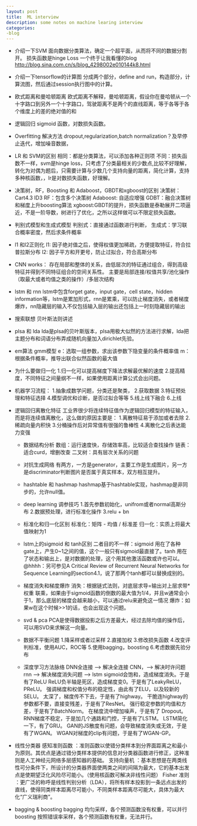```yaml
---
layout: post
title:  ML interview
description: some notes on machine learing interview
categories:
-blog
---
```


* 介绍一下SVM
  面向数据分类算法，确定一个超平面，从而将不同的数据分割开。 损失函数是hinge Loss
  一个终于让我看懂的blog http://blog.sina.com.cn/s/blog_4298002e010144k8.html

* 介绍一下tensorflow的计算图
  分成两个部分，define and run，构造部分，计算流图，然后通过session执行图中的计算。

* 欧式距离和曼哈顿距离
  欧式距离不解释，曼哈顿距离，假设你在曼哈顿从一个十字路口到另外一个十字路口，驾驶距离不是两个的直线距离，等于各等于各个维度上的差的绝对值的和

* 逻辑回归
  sigmoid 函数，对数损失函数。

* Overfitting
  解决方法 dropout,regularization,batch normalization？及早停止迭代，增加噪音数据，

* LR 和 SVM的区别
  相同：都是分类算法，可以添加各种正则项
  不同：损失函数不一样，svm是hinge loss，只考虑了分类最相关的少数点,比较不好理解，转化为对偶为题后，只需要计算与少数几个支持向量的距离，简化计算，支持多种核函数，，lr是对数损失函数，好理解。

* 决策树，RF，Boosting 和 Adaboost，GBDT和xgboost的区别
  决策树：Cart4.3 ID3
  RF：包含多个决策树
  Adaboost: 自适应增强
  GDBT：融合决策树和梯度上升boosting算法
  xgboost:GBDT的提升，损失函数是泰勒展开二项逼近，不是一阶导数，树进行了优化，之所以这样做可以不限定损失函数。

* 判别式模型和生成式模型
  判别式：直接通过函数进行判断，
  生成式：学习联合概率密度，然后求条件概率

* l1 和l2正则化
  l1: 因子绝对值之后，使得权值更加稀疏，方便提取特征，符合拉普拉斯分布
  l2: 因子平方和开更号，防止过拟合，符合高斯分布

* CNN works：
  存在局部和整体的关系，由低层次的特征通过组合，得到高级特征并得到不同特征组合的空间关系性。
  主要是局部连接/权值共享/池化操作（取最大或者均值之类的操作）/多层次结构

* lstm 和 rnn
  lstm中包含forget gate，input gate，cell state，hidden information等，lstm是累加形式，rnn是累乘，可以防止梯度消失，或者梯度爆炸，nn隐藏层的输入不仅包括输入层的输出还包括上一时刻隐藏层的输出

* 搜索联想 贝叶斯法则讲述

* plsa 和 lda
  lda是plsa的贝叶斯版本，plsa用极大似然的方法进行求解，lda把主题分布和词语分布弄成随机向量加入dirichlet先验。

* em算法 gmm模型
  e：选取一组参数，求出该参数下隐变量的条件概率值
  m：根据条件概率，推导出联合似然函数的最大值

* 为什么要做归一化
  1.归一化可以提高梯度下降法求解最优解的速度
  2.提高精度，不同特征之间量纲不一样，如果使用距离计算公式会出问题。

* 机器学习流程：
  1.抽象成数学问题，分类还是聚类，
  2.获取数据
  3.特征预处理和特征选择
  4.模型调优和诊断，是否过拟合等等
  5.线上线下融合
  6.上线

* 逻辑回归离散化特征
  工业界很少将连续特征值作为逻辑回归模型的特征输入，而是将连续值离散化，这么做的原因主要是：
  1.离散特征易于添加或者去除
  2.稀疏向量内积快
  3.分桶操作后对异常值有很强的鲁棒性
  4.离散化之后表达能力变强

  * 数据结构分析
  数组：运行速度快，存储效率高，比较适合查找操作
  链表：适合curd，增删改查
  二叉树：具有层次关系的问题

  * 对抗生成网络
  有两方，一方是generator，主要工作是生成图片，另一方是discriminator判断图片是否属于真实样本，双方相互提升。

  * hashtable 和 hashmap
  hashmap基于hashtable实现，hashmap是非同步的，允许null值。


  * deep learning 调参技巧
  1.首先参数初始化，unifrom或者normal高斯分布
  2.数据预处理，进行标准化操作
  3.relu + bn

  * 标准化和归一化区别
  标准化：矩阵 - 均值 / 标准差
  归一化：实质上将最大值映射为1

  * lstm上的sigmoid 和 tanh区别
  二者目的不一样：sigmoid 用在了各种gate上，产生0~1之间的值，这个一般只有sigmoid最直接了。tanh 用在了状态和输出上，是对数据的处理，这个用其他激活函数或许也可以。  @hhhh：另可参见A Critical Review of Recurrent Neural Networks for Sequence Learning的section4.1，说了那两个tanh都可以替换成别的。


  * 梯度消失和梯度爆炸
  消失：根据链式法则，对底层求导=输出对上层求带*权重 联乘，如果由于sigmoid函数的倒数的最大值为1/4，并且w通常会小于1，那么底层的梯度会越来越小，可以通过relu来避免这一情况
  爆炸：如果w在这个时候>>1的话，也会出现这个问题。

  * svd & pca
    PCA是使得数据投影之后方差最大，经过去除均值的操作后，可以用SVD来求解这一向量。

  * 数据不平衡问题
  1.降采样或者过采样
  2.直接加权
  3.修改损失函数
  4.改变评判标准，使用AUC，ROC等
  5.使用bagging，boosting
  6.考虑数据先验分布


  * 深度学习方法脉络
  DNN全连接 --> 解决全连接 CNN，--> 解决时许问题 rnn --> 解决梯度消失问题 --> lstm
  sigmoid会饱和，造成梯度消失。于是有了ReLU
ReLU负半轴是死区，造成梯度变0。于是有了LeakyReLU，PReLU。
强调梯度和权值分布的稳定性，由此有了ELU，以及较新的SELU。
太深了，梯度传不下去，于是有了highway。
干脆连highway的参数都不要，直接变残差，于是有了ResNet。
强行稳定参数的均值和方差，于是有了BatchNorm。
在梯度流中增加噪声，于是有了 Dropout。
RNN梯度不稳定，于是加几个通路和门控，于是有了LSTM。
LSTM简化一下，有了GRU。
GAN的JS散度有问题，会导致梯度消失或无效，于是有了WGAN。
WGAN对梯度的clip有问题，于是有了WGAN-GP。

* 线性分类器
感知准则函数 ：准则函数以使错分类样本到分界面距离之和最小为原则。其优点是通过错分类样本提供的信息对分类器函数进行修正，这种准则是人工神经元网络多层感知器的基础。
支持向量机 ：基本思想是在两类线性可分条件下，所设计的分类器界面使两类之间的间隔为最大，它的基本出发点是使期望泛化风险尽可能小。（使用核函数可解决非线性问题）
Fisher 准则 ：更广泛的称呼是线性判别分析（LDA），将所有样本投影到一条远点出发的直线，使得同类样本距离尽可能小，不同类样本距离尽可能大，具体为最大化“广义瑞利商”。

* bagging & boosting
bagging 均匀采样，各个预测函数没有权重，可以并行
boosting 按照错误率采样，各个预测函数有权重，无法并行。
